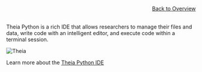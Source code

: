 <a href="../" style="float:right;width:100%;text-align:right;margin-bottom:2rem;" class="small">Back to Overview</a>

Theia Python is a rich IDE that allows researchers to manage their files and data, write code with an intelligent editor, and execute code within a terminal session.

![Theia](/images/accord/theia.png)

Learn more about the [Theia Python IDE](https://theia-ide.org/)
